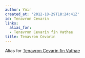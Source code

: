 ```yaml
---
author: Ymir
created_at: '2012-10-29T18:24:41Z'
id: Tenavron Cevarin
links:
  alias_for:
  - Tenavron Cevarin fin Vathae
title: Tenavron Cevarin
---
```


Alias for [Tenavron Cevarin fin Vathae]

  [Tenavron Cevarin fin Vathae]: Tenavron_Cevarin_fin_Vathae